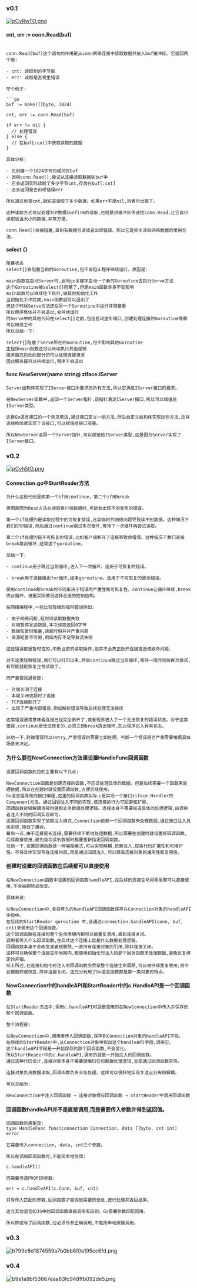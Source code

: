 ### v0.1
[![pCvRwTO.png](https://s1.ax1x.com/2023/07/27/pCvRwTO.png)](https://imgse.com/i/pCvRwTO)
#### cnt, err := conn.Read(buf)
```text

conn.Read(buf)这个语句的作用是从conn网络连接中读取数据并放入buf缓冲区。它返回两个值:

- cnt: 读取到的字节数
- err: 读取是否发生错误

举个例子:

```go
buf := make([]byte, 1024)

cnt, err := conn.Read(buf)

if err != nil {
  // 处理错误
} else {
  // 在buf[:cnt]中获取读取的数据 
}

具体分析:

- 先创建一个1024字节的缓冲区buf
- 调用conn.Read(),尝试从连接读取数据到buf中
- 它会返回实际读取了多少字节cnt,存放在buf[:cnt]
- 还会返回是否出现错误err

所以通过检查cnt,就知道读取了多少数据。如果err不是nil,则表示出错了。

这种读取方式可以处理TCP数据Confirm的读取,也就是讲缓冲区传递给conn.Read,让它自行读取适当大小的数据,非常方便。

conn.Read()会被阻塞,直到有数据可读或者出现错误。所以它是异步读取网络数据的常用方法。
```

#### select {}
```text
阻塞状态
select{}会阻塞当前的Goroutine,但不会阻止程序继续运行。原因是:

main函数在启动Server时,会用go关键字启动一个新的Goroutine去执行Serve方法
这个Goroutine被select{}阻塞了,但是main函数本身不受影响
main函数可以继续往下执行,做其他初始化工作
当初始化工作完成,main函数就可以退出了
但这个时候Serve方法还在另一个Goroutine中运行并阻塞着
所以程序整体并不会退出,会持续运行
而Serve中的其他代码在select{}之前,包括启动监听端口,创建处理连接的Goroutine等都可以继续工作
所以总结一下:

select{}阻塞了Serve所在的Goroutine,但不影响其他Goroutine
主程序main函数还可以继续执行其他逻辑
服务器已启动的部分仍可以处理连接请求
因此服务器可以持续运行,程序不会退出
```

#### func NewServer(name string) ziface.IServer

```text
Server结构体实现了IServer接口所要求的所有方法,所以它满足IServer接口的要求。

在NewServer函数中,返回一个Server指针,该指针满足IServer接口,所以可以赋值给IServer类型。

这是Go语言接口的一个常见用法,通过接口定义一组方法,然后自定义结构体实现这些方法,这样该结构体就实现了该接口,可以赋值给接口变量。

所以NewServer返回一个Server指针,可以赋值给IServer类型,这是因为Server实现了IServer接口。
```

### v0.2
[![pCvh5tO.png](https://s1.ax1x.com/2023/07/27/pCvh5tO.png)](https://imgse.com/i/pCvh5tO)

#### Connection.go中StartReader方法

```text
为什么这段代码里面第一个if用continue，第二个if用break

原因是因为Read方法在读取客户端数据时,可能会出现不同类型的错误。

第一个if处理的是读取过程中的可恢复错误,比如临时的网络问题导致读不到数据。这种情况下我们打印错误,然后通过continue跳过本次循环,等待下一次循环再尝试读取。

第二个if处理的是不可恢复的错误,比如客户端断开了连接等致命错误。这种情况下我们直接break跳出循环,结束这个goroutine。

总结一下:

- continue用于跳过当前循环,进入下一次循环。适用于可恢复的错误。

- break用于直接跳出for循环,结束goroutine。适用于不可恢复的致命错误。

使用continue和break的不同取决于错误的严重性和可恢复性。continue让循环继续,break终止循环。根据实际情况选择合适的控制结构。

在网络编程中,一些比较轻微的临时错误例如:

- 由于网络闪断,短时间读取数据失败
- 对端暂停发送数据,本次读取返回0字节
- 数据包暂时阻塞,读超时但并非严重问题
- 资源短暂不可用,例如内存不足导致读失败

这些错误都是暂时性的,中断当前的读取操作,但并不会真正断开连接或造成致命问题。

对于这类轻微错误,我们可以打印出来,然后continue跳过当前循环,等待一段时间后再次尝试,有可能就能恢复正常读取了。

而严重错误通常是:

- 对端关闭了连接
- 本端关闭或超时了连接 
- TCP连接断开了
- 出现了严重内部错误,例如解析错误导致后续处理无法继续

这类错误通常意味着连接已经完全断开了,或者程序进入了一个无法恢复的错误状态。对于这类错误,continue是无法修复的,必须立即break跳出循环,防止程序进入异常状态。

总结一下,轻微错误可以retry,严重错误则需要立即处理。判断一个错误是否严重需要根据具体场景来决定。
```

#### 为什么要在NewConnection方法里设置HandleFunc回调函数

```text
设置回调函数的目的主要有以下几点:

NewConnection函数是创建连接的函数,不应该处理具体的数据。但是后续需要一个函数来处理数据,所以在创建时就设置回调函数,方便后续使用。
Go语言倡导面向接口编程,这里的回调函数实际上是实现一个接口ziface.Handler的Component方法。通过回调注入不同的实现,使连接的行为可配置和扩展。
回调函数能够解耦连接创建和业务数据处理逻辑。连接本身不需要知道具体的处理逻辑,由调用者注入不同的回调实现即可。
设置回调函数实现了依赖注入模式,Connection依赖一个回调函数来处理数据,通过接口注入具体实现,降低了耦合。
最后一点,由于连接是长连接,需要持续不断地处理数据,所以需要在创建时就设置好回调函数,后续直接使用,避免每次读到数据时都要重新指定回调函数。
总结一下,设置回调函数是一种编程模式,可以实现解耦,依赖注入,提高代码扩展性和可维护性。不将具体实现写在连接内部,而是通过回调注入,可以提高连接对象的通用性和复用性。
```

#### 创建时设置的回调函数在后续都可以直接使用

```text
在NewConnection函数中设置的回调函数handleAPI,在后续的连接生命周期里都可以直接使用,不会被删除或改变。

具体来说:

在NewConnection中,会将传入的handleAPI回调函数保存在Connection对象的handleAPI字段中。
在后续的StartReader goroutine 中,会通过connection.handleAPI(conn, buf, cnt)来调用这个回调函数。
这个回调函数在连接的整个生命周期内都可以被重复调用,直到连接关闭。
调用者传入什么回调函数,在后续这个连接上就是什么数据处理逻辑。
回调函数本身不会改变或者被删除,一直持有连接对象的引用,除非连接关闭。
这样可以确保整个连接生命周期内,都使用初始化时注入的那个回调函数来处理数据,避免反复绑定的开销。
综上所述,在连接初始化时注入的回调函数会贯穿整个连接生命周期,可以被持续重复使用,而不会被删除或改变,除非连接关闭。这充分利用了Go语言函数都是第一类对象的特点。
```

#### NewConnection中的handleAPI和StartReader中的c.HandleAPI是一个回调函数

```text
在StartReader方法中,调用c.handleAPI时就是使用的在NewConnection中传入并保存的那个回调函数。

整个流程是:

在NewConnection中,调用者传入回调函数,保存到Connection对象的handleAPI字段。
在后续的StartReader中,从Connection对象中取出这个handleAPI字段,调用它。
这个handleAPI字段是一开始保存的那个回调函数,不会变化。
所以StartReader中的c.handleAPI,调用的就是一开始注入的回调函数。
通过这种代码设计,连接对象本身不需要硬编码任何数据处理逻辑,全部通过回调函数实现。

连接对象负责数据读取,回调函数负责业务处理。这样可以很好地实现关注点分离和解耦。

可以总结为:

NewConnection中注入回调函数 → 连接对象保存回调函数 → StartReader中调用回调函数
```

#### 回调函数handleAPI并不是直接调用,而是需要传入参数并得到返回值。

```text
回调函数的类型是:
type HandleFunc func(connection Connection, data []byte, cnt int) error

它需要传入connection, data, cnt三个参数。

所以在调用回调函数时,不能简单地写成:

c.handleAPI()

而需要传递PROPER参数:

err = c.handleAPI(c.Conn, buf, cnt)

只有传入匹配的参数,回调函数才能得到需要的信息,进行处理并返回结果。

这与其他语言如JS中的回调函数直接调用有区别。Go需要参数匹配调用。

所以即使有了回调函数,也必须传参正确调用,不能简单地直接调用。
```

### v0.3
![b799e8d1874559a7b0bb8f0e195cc6fd.png](https://i.mji.rip/2023/07/31/b799e8d1874559a7b0bb8f0e195cc6fd.png)

### v0.4
![b9e1a9bf53667eaa63fc948ffb092de5.png](https://i.mji.rip/2023/08/01/b9e1a9bf53667eaa63fc948ffb092de5.png)
